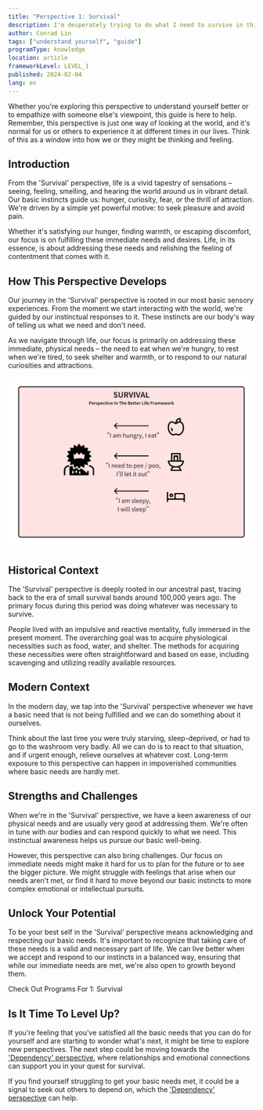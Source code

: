 ```yaml
---
title: "Perspective 1: Survival"
description: I'm desperately trying to do what I need to survive in this world.
author: Conrad Lin
tags: ["understand yourself", "guide"]
programType: knowledge
location: article
frameworkLevel: LEVEL_1
published: 2024-02-04
lang: en
---
```


<InfoBanner shouldCenter emoji=":bulb:">
  Whether you're exploring this perspective to understand yourself better or to empathize with someone else's viewpoint, this guide is here to help. Remember, this perspective is just one way of looking at the world, and it's normal for us or others to experience it at different times in our lives. Think of this as a window into how we or they might be thinking and feeling.
</InfoBanner>

## Introduction

From the 'Survival' perspective, life is a vivid tapestry of sensations – seeing, feeling, smelling, and hearing the world around us in vibrant detail. Our basic instincts guide us: hunger, curiosity, fear, or the thrill of attraction. We're driven by a simple yet powerful motive: to seek pleasure and avoid pain. 

Whether it's satisfying our hunger, finding warmth, or escaping discomfort, our focus is on fulfilling these immediate needs and desires. Life, in its essence, is about addressing these needs and relishing the feeling of contentment that comes with it.

## How This Perspective Develops

Our journey in the 'Survival' perspective is rooted in our most basic sensory experiences. From the moment we start interacting with the world, we're guided by our instinctual responses to it. These instincts are our body's way of telling us what we need and don't need. 

As we navigate through life, our focus is primarily on addressing these immediate, physical needs – the need to eat when we're hungry, to rest when we're tired, to seek shelter and warmth, or to respond to our natural curiosities and attractions.

![Image](../../../../framework/1_a.jpg)

## Historical Context

The 'Survival' perspective is deeply rooted in our ancestral past, tracing back to the era of small survival bands around 100,000 years ago. The primary focus during this period was doing whatever was necessary to survive.

People lived with an impulsive and reactive mentality, fully immersed in the present moment. The overarching goal was to acquire physiological necessities such as food, water, and shelter. The methods for acquiring these necessities were often straightforward and based on ease, including scavenging and utilizing readily available resources.

## Modern Context

In the modern day, we tap into the 'Survival' perspective whenever we have a basic need that is not being fulfilled and we can do something about it ourselves.

Think about the last time you were truly starving, sleep-deprived, or had to go to the washroom very badly. All we can do is to react to that situation, and if urgent enough, relieve ourselves at whatever cost. Long-term exposure to this perspective can happen in impoverished communities where basic needs are hardly met. 

## Strengths and Challenges

When we're in the 'Survival' perspective, we have a keen awareness of our physical needs and are usually very good at addressing them. We're often in tune with our bodies and can respond quickly to what we need. This instinctual awareness helps us pursue our basic well-being.

However, this perspective can also bring challenges. Our focus on immediate needs might make it hard for us to plan for the future or to see the bigger picture. We might struggle with feelings that arise when our needs aren't met, or find it hard to move beyond our basic instincts to more complex emotional or intellectual pursuits.

## Unlock Your Potential

To be your best self in the 'Survival' perspective means acknowledging and respecting our basic needs. It's important to recognize that taking care of these needs is a valid and necessary part of life. We can live better when we accept and respond to our instincts in a balanced way, ensuring that while our immediate needs are met, we're also open to growth beyond them.

<ButtonLink to="/unlock-your-potential/programs?filters=LEVEL_1">Check Out Programs For 1: Survival</ButtonLink>

## Is It Time To Level Up?

If you're feeling that you've satisfied all the basic needs that you can do for yourself and are starting to wonder what's next, it might be time to explore new perspectives. The next step could be moving towards the ['Dependency' perspective](/unlock-your-potential/programs/guide-2), where relationships and emotional connections can support you in your quest for survival.

If you find yourself struggling to get your basic needs met, it could be a signal to seek out others to depend on, which the ['Dependency' perspective](/unlock-your-potential/programs/guide-2) can help.